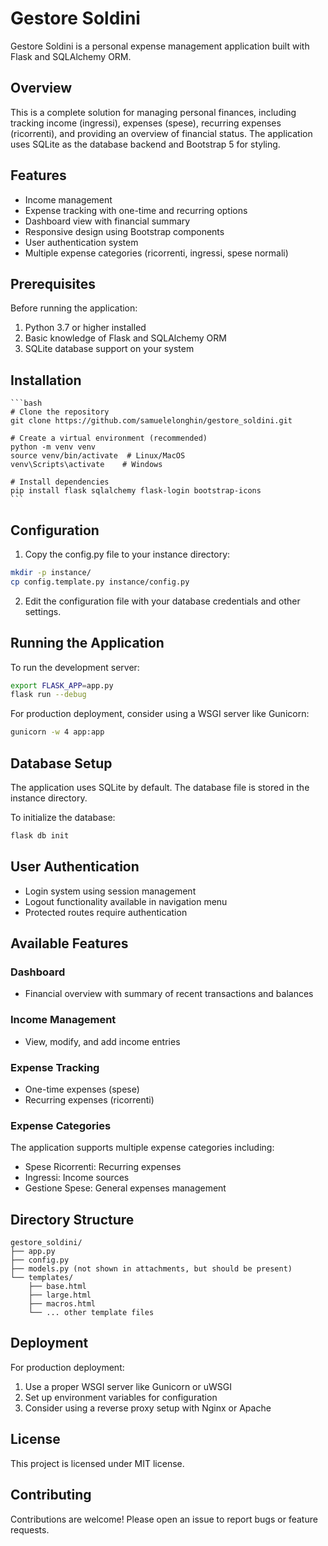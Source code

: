 # Gestore Soldini

Gestore Soldini is a personal expense management application built with Flask and SQLAlchemy ORM.

## Overview

This is a complete solution for managing personal finances, including tracking income (ingressi), expenses (spese), recurring expenses (ricorrenti), and providing an overview of financial status. The application uses SQLite as the database backend and Bootstrap 5 for styling.

## Features

- Income management
- Expense tracking with one-time and recurring options
- Dashboard view with financial summary
- Responsive design using Bootstrap components
- User authentication system
- Multiple expense categories (ricorrenti, ingressi, spese normali)

## Prerequisites

Before running the application:

1. Python 3.7 or higher installed
2. Basic knowledge of Flask and SQLAlchemy ORM
3. SQLite database support on your system

## Installation

    ```bash
    # Clone the repository
    git clone https://github.com/samuelelonghin/gestore_soldini.git

    # Create a virtual environment (recommended)
    python -m venv venv
    source venv/bin/activate  # Linux/MacOS
    venv\Scripts\activate    # Windows

    # Install dependencies
    pip install flask sqlalchemy flask-login bootstrap-icons
    ```

## Configuration

1. Copy the config.py file to your instance directory:
```bash
mkdir -p instance/
cp config.template.py instance/config.py
```

2. Edit the configuration file with your database credentials and other settings.

## Running the Application

To run the development server:

```bash
export FLASK_APP=app.py
flask run --debug
```

For production deployment, consider using a WSGI server like Gunicorn:

```bash
gunicorn -w 4 app:app
```

## Database Setup

The application uses SQLite by default. The database file is stored in the instance directory.

To initialize the database:
```bash
flask db init
```

## User Authentication

- Login system using session management
- Logout functionality available in navigation menu
- Protected routes require authentication

## Available Features

### Dashboard
- Financial overview with summary of recent transactions and balances

### Income Management
- View, modify, and add income entries

### Expense Tracking
- One-time expenses (spese)
- Recurring expenses (ricorrenti)

### Expense Categories
The application supports multiple expense categories including:
- Spese Ricorrenti: Recurring expenses
- Ingressi: Income sources
- Gestione Spese: General expenses management

## Directory Structure

```
gestore_soldini/
├── app.py
├── config.py
├── models.py (not shown in attachments, but should be present)
└── templates/
    ├── base.html
    ├── large.html
    ├── macros.html
    └── ... other template files
```

## Deployment

For production deployment:

1. Use a proper WSGI server like Gunicorn or uWSGI
2. Set up environment variables for configuration
3. Consider using a reverse proxy setup with Nginx or Apache

## License

This project is licensed under MIT license.

## Contributing

Contributions are welcome! Please open an issue to report bugs or feature requests.

